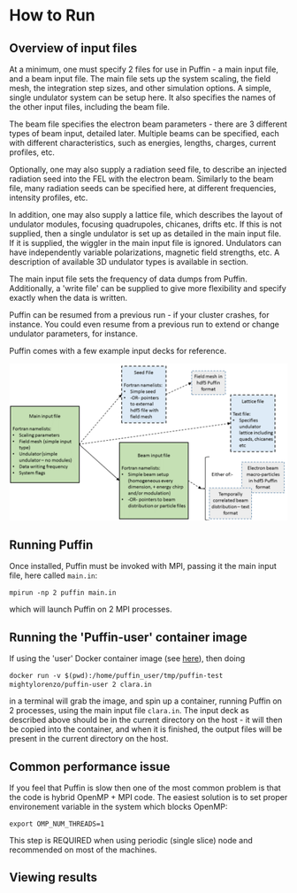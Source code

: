 # How to Run

## Overview of input files

At a minimum, one must specify 2 files for use in Puffin - a main input file, and a beam input file. The main file sets up the system scaling, the field mesh, the integration step sizes, and other simulation options. A simple, single undulator system can be setup here. It also specifies the names of the other input files, including the beam file.

The beam file specifies the electron beam parameters - there are 3 different types of beam input, detailed later. Multiple beams can be specified, each with different characteristics, such as energies, lengths, charges, current profiles, etc.

Optionally, one may also supply a radiation seed file, to describe an injected radiation seed into the FEL with the electron beam. Similarly to the beam file, many radiation seeds can be specified here, at different frequencies, intensity profiles, etc.

In addition, one may also supply a lattice file, which describes the layout of undulator modules, focusing quadrupoles, chicanes, drifts etc. If this is not supplied, then a single undulator is set up as detailed in the main input file. If it is supplied, the wiggler in the main input file is ignored. Undulators can have independently variable polarizations, magnetic field strengths, etc. A description of available 3D undulator types is available in section.

The main input file sets the frequency of data dumps from Puffin. Additionally, a 'write file' can be supplied to give more flexibility and specify exactly when the data is written.

Puffin can be resumed from a previous run - if your cluster crashes, for instance. You could even resume from a previous run to extend or change undulator parameters, for instance.

Puffin comes with a few example input decks for reference.

![Alt Text](InputFiles.png "A schematic of the Puffin input decks.")


## Running Puffin

Once installed, Puffin must be invoked with MPI, passing it the main input file, here called `main.in`:

```
mpirun -np 2 puffin main.in
```

which will launch Puffin on 2 MPI processes.

## Running the 'Puffin-user' container image

If using the 'user' Docker container image (see [here](BUILD.md)), then doing 
```
docker run -v $(pwd):/home/puffin_user/tmp/puffin-test mightylorenzo/puffin-user 2 clara.in
```
in a terminal will grab the image, and spin up a container, running Puffin on 2 processes, using the main input file `clara.in`. The input deck as described above should be in the current directory on the host - it will then be copied into the container, and when it is finished, the output files will be present in the current directory on the host.

## Common performance issue

If you feel that Puffin is slow then one of the most common problem is that the code is hybrid OpenMP + MPI code. The easiest solution is to set proper environement variable in the system which blocks OpenMP:
```
export OMP_NUM_THREADS=1
```
This step is REQUIRED when using periodic (single slice) node and recommended on most of the machines.

## Viewing results


